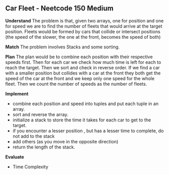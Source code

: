 ## Car Fleet - Neetcode 150 Medium
**Understand**
The problem is that, given two arrays, one for position and one for speed we are to find the number of fleets that would arrive at the target position. Fleets would be formed by cars that collide or intersect positions (the speed of the slower, the one at the front, becomes the speed of both)

**Match**
The problem involves Stacks and some sorting.

**Plan**
The plan would be to combine each position with their respective speeds first.
Then for each car we check how much time is left for each to reach the target. Then we sort and check in reverse order. If we find a car with a smaller position but collides with a car at the front they both get the speed of the car at the front and we keep only one speed for the whole fleet. Then we count the number of speeds as the number of fleets. 

**Implement**
- combine each position and speed into tuples and put each tuple in an array.
- sort and reverse the array.
- initialize a stack to store the time it takes for each car to get to the target.
- if you encounter a lesser position , but has a lesser time to complete, do not add to the stack
- add others (as you move in the opposite direction)
- return the length of the stack.

**Evaluate**
- Time Complexity